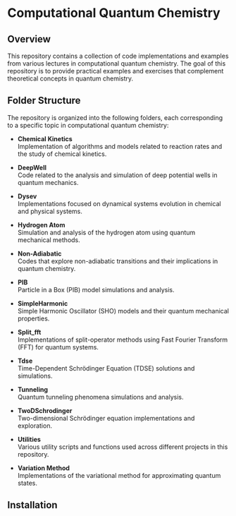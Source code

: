 # Computational Quantum Chemistry 

## Overview

This repository contains a collection of code implementations and examples from various lectures in computational quantum chemistry. The goal of this repository is to provide practical examples and exercises that complement theoretical concepts in quantum chemistry.

## Folder Structure

The repository is organized into the following folders, each corresponding to a specific topic in computational quantum chemistry:

- **Chemical Kinetics**  
  Implementation of algorithms and models related to reaction rates and the study of chemical kinetics.

- **DeepWell**  
  Code related to the analysis and simulation of deep potential wells in quantum mechanics.

- **Dysev**  
  Implementations focused on dynamical systems evolution in chemical and physical systems.

- **Hydrogen Atom**  
  Simulation and analysis of the hydrogen atom using quantum mechanical methods.

- **Non-Adiabatic**  
  Codes that explore non-adiabatic transitions and their implications in quantum chemistry.

- **PIB**  
  Particle in a Box (PIB) model simulations and analysis.

- **SimpleHarmonic**  
  Simple Harmonic Oscillator (SHO) models and their quantum mechanical properties.

- **Split_fft**  
  Implementations of split-operator methods using Fast Fourier Transform (FFT) for quantum systems.

- **Tdse**  
  Time-Dependent Schrödinger Equation (TDSE) solutions and simulations.

- **Tunneling**  
  Quantum tunneling phenomena simulations and analysis.

- **TwoDSchrodinger**  
  Two-dimensional Schrödinger equation implementations and exploration.

- **Utilities**  
  Various utility scripts and functions used across different projects in this repository.

- **Variation Method**  
  Implementations of the variational method for approximating quantum states.

## Installation

